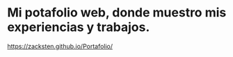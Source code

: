 # Mi potafolio web, donde muestro mis experiencias y trabajos.
https://zacksten.github.io/Portafolio/
